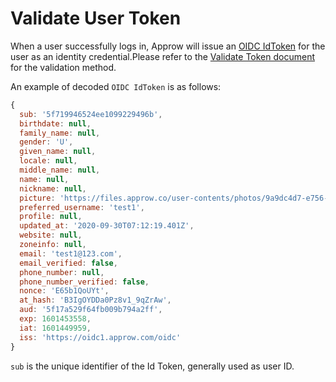 # Validate User Token

<LastUpdated/>

When a user successfully logs in, Approw will issue an [OIDC IdToken](/en/concepts/id-token.md) for the user as an identity credential.Please refer to the [Validate Token document](/en/guides/faqs/how-to-validate-user-token.md) for the validation method.

An example of decoded `OIDC IdToken` is as follows:

```javascript
{
  sub: '5f719946524ee1099229496b',
  birthdate: null,
  family_name: null,
  gender: 'U',
  given_name: null,
  locale: null,
  middle_name: null,
  name: null,
  nickname: null,
  picture: 'https://files.approw.co/user-contents/photos/9a9dc4d7-e756-45b1-81d8-095a28e476c6.jpg',
  preferred_username: 'test1',
  profile: null,
  updated_at: '2020-09-30T07:12:19.401Z',
  website: null,
  zoneinfo: null,
  email: 'test1@123.com',
  email_verified: false,
  phone_number: null,
  phone_number_verified: false,
  nonce: 'E65b1QoUYt',
  at_hash: 'B3IgOYDDa0Pz8v1_9qZrAw',
  aud: '5f17a529f64fb009b794a2ff',
  exp: 1601453558,
  iat: 1601449959,
  iss: 'https://oidc1.approw.com/oidc'
}
```

`sub` is the unique identifier of the Id Token, generally used as user ID.